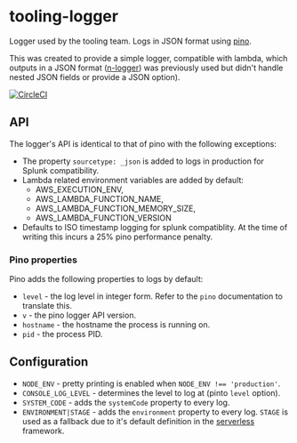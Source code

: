 # tooling-logger

Logger used by the tooling team. Logs in JSON format using [pino](https://github.com/pinojs/pino).

This was created to provide a simple logger, compatible with lambda, which outputs in a JSON format ([n-logger](https://github.com/Financial-Times/n-logger)) was previously used but didn't handle nested JSON fields or provide a JSON option).

[![CircleCI](https://circleci.com/gh/Financial-Times/tooling-logger.svg?style=svg&circle-token=95d28799bf7519d6c9628cb0cdb053f08ff9ff30)](https://circleci.com/gh/Financial-Times/tooling-logger)

## API

The logger's API is identical to that of pino with the following exceptions:

* The property `sourcetype: _json` is added to logs in production for Splunk compatibility.
* Lambda related environment variables are added by default:
  * AWS_EXECUTION_ENV,
  * AWS_LAMBDA_FUNCTION_NAME,
  * AWS_LAMBDA_FUNCTION_MEMORY_SIZE,
  * AWS_LAMBDA_FUNCTION_VERSION
* Defaults to ISO timestamp logging for splunk compatiblity. At the time of writing this incurs a 25% pino performance penalty.

### Pino properties

Pino adds the following properties to logs by default:

* `level` - the log level in integer form. Refer to the `pino` documentation to translate this.
* `v` - the pino logger API version.
* `hostname` - the hostname the process is running on.
* `pid` - the process PID.

## Configuration

* `NODE_ENV` - pretty printing is enabled when `NODE_ENV !== 'production'`.
* `CONSOLE_LOG_LEVEL` - determines the level to log at (pinto `level` option).
* `SYSTEM_CODE` - adds the `systemCode` property to every log.
* `ENVIRONMENT|STAGE` - adds the `environment` property to every log. `STAGE` is used as a fallback due to it's default definition in the [serverless](https://serverless.com) framework.
